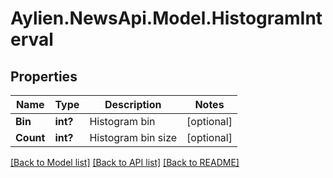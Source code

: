 # Aylien.NewsApi.Model.HistogramInterval
## Properties

Name | Type | Description | Notes
------------ | ------------- | ------------- | -------------
**Bin** | **int?** | Histogram bin | [optional] 
**Count** | **int?** | Histogram bin size | [optional] 

[[Back to Model list]](../README.md#documentation-for-models) [[Back to API list]](../README.md#documentation-for-api-endpoints) [[Back to README]](../README.md)

